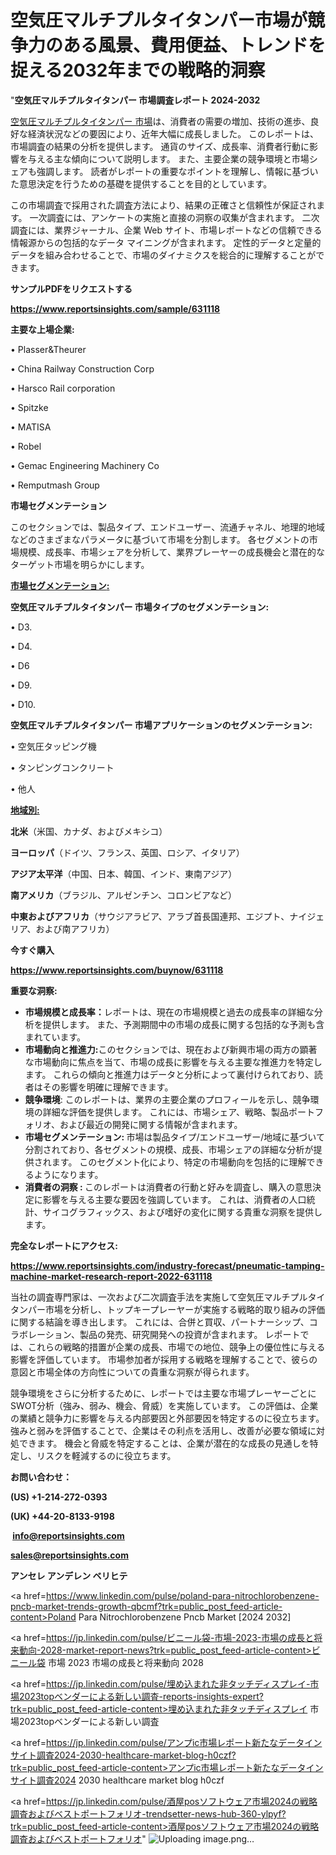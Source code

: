 # 空気圧マルチプルタイタンパー市場が競争力のある風景、費用便益、トレンドを捉える2032年までの戦略的洞察

"<strong>空気圧マルチプルタイタンパー 市場調査レポート 2024-2032</strong>

<a href=https://www.reportsinsights.com/sample/631118>空気圧マルチプルタイタンパー 市場</a>は、消費者の需要の増加、技術の進歩、良好な経済状況などの要因により、近年大幅に成長しました。 このレポートは、市場調査の結果の分析を提供します。 通貨のサイズ、成長率、消費者行動に影響を与える主な傾向について説明します。 また、主要企業の競争環境と市場シェアも強調します。 読者がレポートの重要なポイントを理解し、情報に基づいた意思決定を行うための基礎を提供することを目的としています。

この市場調査で採用された調査方法により、結果の正確さと信頼性が保証されます。 一次調査には、アンケートの実施と直接の洞察の収集が含まれます。 二次調査には、業界ジャーナル、企業 Web サイト、市場レポートなどの信頼できる情報源からの包括的なデータ マイニングが含まれます。 定性的データと定量的データを組み合わせることで、市場のダイナミクスを総合的に理解することができます。

<strong><b>サンプルPDFをリクエストする</b></strong>

<a href=https://www.reportsinsights.com/sample/631118><strong><u>https://www.reportsinsights.com/sample/631118</u></strong></a>

<strong>主要な上場企業:</strong>

• Plasser&Theurer

• China Railway Construction Corp

• Harsco Rail corporation

• Spitzke

• MATISA

• Robel

• Gemac Engineering Machinery Co

• Remputmash Group

<strong>市場セグメンテーション</strong>

このセクションでは、製品タイプ、エンドユーザー、流通チャネル、地理的地域などのさまざまなパラメータに基づいて市場を分割します。 各セグメントの市場規模、成長率、市場シェアを分析して、業界プレーヤーの成長機会と潜在的なターゲット市場を明らかにします。

<strong><u>市場セグメンテーション</u></strong><strong><u>:</u></strong>

<strong>空気圧マルチプルタイタンパー 市場タイプのセグメンテーション:</strong>

• D3.

• D4.

• D6

• D9.

• D10.

<strong>空気圧マルチプルタイタンパー 市場アプリケーションのセグメンテーション:</strong>

• 空気圧タッピング機

• タンピングコンクリート

• 他人

<strong><u>地域別</u></strong><strong><u>:</u></strong>

<strong>北米</strong>（米国、カナダ、およびメキシコ）

<strong>ヨーロッパ</strong>（ドイツ、フランス、英国、ロシア、イタリア）

<strong>アジア太平洋</strong>（中国、日本、韓国、インド、東南アジア）

<strong>南アメリカ</strong>（ブラジル、アルゼンチン、コロンビアなど）

<strong>中東およびアフリカ</strong>（サウジアラビア、アラブ首長国連邦、エジプト、ナイジェリア、および南アフリカ）

<strong>今すぐ購入</strong>

<a href=https://www.reportsinsights.com/buynow/631118><strong><u>https://www.reportsinsights.com/buynow/631118</u></strong></a>

<strong>重要な洞察:</strong>
<ul>
  <li><strong>市場規模と成長率：</strong>レポートは、現在の市場規模と過去の成長率の詳細な分析を提供します。 また、予測期間中の市場の成長に関する包括的な予測も含まれています。</li>
  <li><strong>市場動向と推進力:</strong>このセクションでは、現在および新興市場の両方の顕著な市場動向に焦点を当て、市場の成長に影響を与える主要な推進力を特定します。 これらの傾向と推進力はデータと分析によって裏付けられており、読者はその影響を明確に理解できます。</li>
  <li><strong>競争環境</strong>: このレポートは、業界の主要企業のプロフィールを示し、競争環境の詳細な評価を提供します。 これには、市場シェア、戦略、製品ポートフォリオ、および最近の開発に関する情報が含まれます。</li>
  <li><strong>市場セグメンテーション: </strong>市場は製品タイプ/エンドユーザー/地域に基づいて分割されており、各セグメントの規模、成長、市場シェアの詳細な分析が提供されます。 このセグメント化により、特定の市場動向を包括的に理解できるようになります。</li>
  <li><strong>消費者の洞察 : </strong>このレポートは消費者の行動と好みを調査し、購入の意思決定に影響を与える主要な要因を強調しています。 これは、消費者の人口統計、サイコグラフィックス、および嗜好の変化に関する貴重な洞察を提供します。</li>
</ul>
<strong>完全なレポートにアクセス:</strong>

<a href=https://www.reportsinsights.com/industry-forecast/pneumatic-tamping-machine-market-research-report-2022-631118><strong><u><b>https://www.reportsinsights.com/industry-forecast/pneumatic-tamping-machine-market-research-report-2022-631118</b></u></strong></a>

当社の調査専門家は、一次および二次調査手法を実施して空気圧マルチプルタイタンパー市場を分析し、トップキープレーヤーが実施する戦略的取り組みの評価に関する結論を導き出します。 これには、合併と買収、パートナーシップ、コラボレーション、製品の発売、研究開発への投資が含まれます。 レポートでは、これらの戦略的措置が企業の成長、市場での地位、競争上の優位性に与える影響を評価しています。 市場参加者が採用する戦略を理解することで、彼らの意図と市場全体の方向性についての貴重な洞察が得られます。

競争環境をさらに分析するために、レポートでは主要な市場プレーヤーごとにSWOT分析（強み、弱み、機会、脅威）を実施しています。 この評価は、企業の業績と競争力に影響を与える内部要因と外部要因を特定するのに役立ちます。 強みと弱みを評価することで、企業はその利点を活用し、改善が必要な領域に対処できます。 機会と脅威を特定することは、企業が潜在的な成長の見通しを特定し、リスクを軽減するのに役立ちます。

<strong>お問い合わせ：</strong>

<strong>(US) +1-214-272-0393</strong>

<strong>(UK) +44-20-8133-9198</strong>

<strong> </strong><a href=info@reportsinsights.com><strong><u>info@reportsinsights.com</u></strong></a>

<a href=sales@reportsinsights.com><strong><u>sales@reportsinsights.com</u></strong></a>

<strong>アンセレ アンデレン ベリヒテ</strong>

<a href=https://www.linkedin.com/pulse/poland-para-nitrochlorobenzene-pncb-market-trends-growth-qbcmf?trk=public_post_feed-article-content>Poland Para Nitrochlorobenzene Pncb Market [2024 2032]</a>

<a href=https://jp.linkedin.com/pulse/ビニール袋-市場-2023-市場の成長と将来動向-2028-market-report-news?trk=public_post_feed-article-content>ビニール袋 市場 2023 市場の成長と将来動向 2028</a>

<a href=https://jp.linkedin.com/pulse/埋め込まれた非タッチディスプレイ-市場2023topベンダーによる新しい調査-reports-insights-expert?trk=public_post_feed-article-content>埋め込まれた非タッチディスプレイ 市場2023topベンダーによる新しい調査</a>

<a href=https://jp.linkedin.com/pulse/アンプic市場レポート新たなデータインサイト調査2024-2030-healthcare-market-blog-h0czf?trk=public_post_feed-article-content>アンプic市場レポート新たなデータインサイト調査2024 2030 healthcare market blog h0czf</a>

<a href=https://jp.linkedin.com/pulse/酒屋posソフトウェア市場2024の戦略調査およびベストポートフォリオ-trendsetter-news-hub-360-ylpyf?trk=public_post_feed-article-content>酒屋posソフトウェア市場2024の戦略調査およびベストポートフォリオ</a>"
![Uploading image.png…]()
